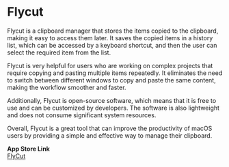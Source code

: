# Flycut

Flycut is a clipboard manager that stores the items copied to the clipboard, making it easy to access them later. It saves the copied items in a history list, which can be accessed by a keyboard shortcut, and then the user can select the required item from the list.

Flycut is very helpful for users who are working on complex projects that require copying and pasting multiple items repeatedly. It eliminates the need to switch between different windows to copy and paste the same content, making the workflow smoother and faster.

Additionally, Flycut is open-source software, which means that it is free to use and can be customized by developers. The software is also lightweight and does not consume significant system resources.

Overall, Flycut is a great tool that can improve the productivity of macOS users by providing a simple and effective way to manage their clipboard.

**App Store Link**  
[FlyCut](https://apps.apple.com/us/app/flycut-clipboard-manager/id442160987?mt=12)
